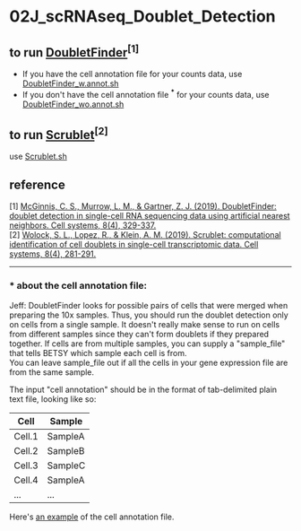 # 02J_scRNAseq_Doublet_Detection  

## to run [DoubletFinder](https://github.com/chris-mcginnis-ucsf/DoubletFinder)<sup>[1]</sup>  
- If you have the cell annotation file for your counts data, use [DoubletFinder_w.annot.sh](https://github.com/U54Bioinformatics/02J_scRNAseq_Doublet_Detection/blob/main/DoubletFinder_w.annot.sh)  
- If you don't have the cell annotation file **<sup>*</sup>** for your counts data, use [DoubletFinder_wo.annot.sh](https://github.com/U54Bioinformatics/02J_scRNAseq_Doublet_Detection/blob/main/DoubletFinder_wo.annot.sh)  

## to run [Scrublet](https://github.com/AllonKleinLab/scrublet)<sup>[2]</sup>   
use [Scrublet.sh](https://github.com/U54Bioinformatics/02J_scRNAseq_Doublet_Detection/blob/main/Scrublet.sh)


## reference
[1] [McGinnis, C. S., Murrow, L. M., & Gartner, Z. J. (2019). DoubletFinder: doublet detection in single-cell RNA sequencing data using artificial nearest neighbors. Cell systems, 8(4), 329-337.](https://www.sciencedirect.com/science/article/pii/S2405471219300730)  
[2] [Wolock, S. L., Lopez, R., & Klein, A. M. (2019). Scrublet: computational identification of cell doublets in single-cell transcriptomic data. Cell systems, 8(4), 281-291.](https://www.sciencedirect.com/science/article/pii/S2405471218304745)

---  
### * about the cell annotation file:  
Jeff: DoubletFinder looks for possible pairs of cells that were merged when preparing the 10x samples.  Thus, you should run the doublet detection only on cells from a single sample.  It doesn't really make sense to run on cells from different samples since they can't form doublets if they prepared together.  If cells are from multiple samples, you can supply a "sample_file" that tells BETSY which sample each cell is from.  
You can leave sample_file out if all the cells in your gene expression file are from the same sample.  

The input "cell annotation" should be in the format of tab-delimited plain text file, looking like so:  

  | Cell | Sample            | 
  | ---- | -----             |
  | Cell.1    | SampleA      |
  | Cell.2    | SampleB      |
  | Cell.3    | SampleC      | 
  | Cell.4    | SampleA      |
  | ...       | ...          |
  
  Here's [an example]() of the cell annotation file.  
